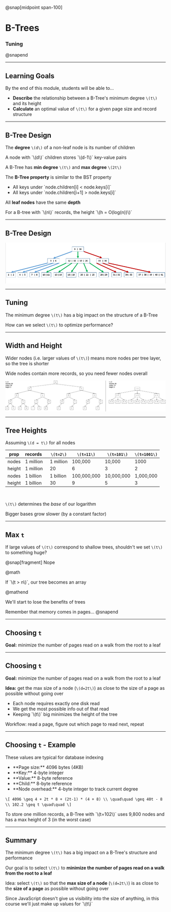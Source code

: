 @snap[midpoint span-100]

# B-Trees

### Tuning

@snapend

---

## Learning Goals

By the end of this module, students will be able to...

* **Describe** the relationship between a B-Tree's minimum degree `\(t\)` and its height
* **Calculate** an optimal value of `\(t\)` for a given page size and record structure

---

## B-Tree Design

The **degree** `\(d\)` of a non-leaf node is its number of children

<p class="small">A node with `\(d\)` children stores `\(d-1\)` key-value pairs</p>

A B-Tree has **min degree** `\(t\)` and **max degree** `\(2t\)`

The **B-Tree property** is similar to the BST property

<ul class="small">
<li>All keys under `node.children[i] < node.keys[i]`</li>
<li>All keys under `node.children[i+1] > node.keys[i]`</li>
</ul>

All **leaf nodes** have the same **depth**

<p class="small">For a B-tree with `\(n\)` records, the height `\(h = O(log(n))\)`</p>

---

## B-Tree Design

![](b-trees/images/btree-full.png)

---

## Tuning

The minimum degree `\(t\)` has a big impact on the structure of a B-Tree

How can we select `\(t\)` to optimize performance?

---

## Width and Height

Wider nodes (i.e. larger values of `\(t\)`) means more nodes per tree layer, so the tree is shorter

Wide nodes contain more records, so you need fewer nodes overall

![](b-trees/images/btree-degree-comparison.png)

---

## Tree Heights

Assuming `\(d = t\)` for all nodes

| prop | records&nbsp;&nbsp;&nbsp;   | `\(t=2\)` | `\(t=11\)`  | `\(t=101\)` | `\(t=1001\)` |
| -------- | --------- | --------------- | ----------- | ----------- | ------------ |
| nodes    | 1 million | 1 million       | 100,000     | 10,000      | 1000         |
| height   | 1 million | 20              | 6           | 3           | 2            |
| nodes    | 1 billion | 1 billion       | 100,000,000 | 10,000,000  | 1,000,000    |
| height   | 1 billion | 30              | 9           | 5           | 3            |

<br>

`\(t\)` determines the _base_ of our logarithm

<p class="small">Bigger bases grow slower (by a constant factor)</p>

---

## Max `t`

If large values of `\(t\)` correspond to shallow trees, shouldn't we set `\(t\)` to something huge?

@snap[fragment]
Nope

@math
<p>If `\(t > n\)`, our tree becomes an array</p>
@mathend

We'll start to lose the benefits of trees

Remember that memory comes in pages...
@snapend

---

## Choosing `t`

**Goal:** minimize the number of pages read on a walk from the root to a leaf

---

## Choosing `t`

**Goal:** minimize the number of pages read on a walk from the root to a leaf

**Idea:** get the max size of a node (`\(d=2t\)`) as close to the size of a page as possible without going over

<ul class="small">
<li>Each node requires exactly one disk read</li>
<li>We get the most possible info out of that read</li>
<li>Keeping `\(t\)` big minimizes the height of the tree</li>
</ul>

Workflow: read a page, figure out which page to read next, repeat

---

## Choosing `t` - Example

These values are typical for database indexing

<ul class="small">
<li>**Page size:** 4096 bytes (4KB)</li>
<li>**Key:** 4-byte integer</li>
<li>**Value:** 8-byte reference</li>
<li>**Child:** 8-byte reference</li>
<li>**Node overhead:** 4-byte integer to track current degree</li>
</ul>

`\[
4096 \geq 4 + 2t * 8 + (2t-1) * (4 + 8) \\
\quad\quad \geq 40t - 8 \\
102.2 \geq t \quad\quad
\]`

<p class="small">To store one million records, a B-Tree with `\(t=102\)` uses 9,800 nodes and has a max height of 3 (in the worst case)</p>

---

## Summary

The minimum degree `\(t\)` has a big impact on a B-Tree's structure and performance

Our goal is to select `\(t\)` to **minimize the number of pages read on a walk from the root to a leaf**

Idea: select `\(t\)` so that the **max size of a node** (`\(d=2t\)`) is as close to the **size of a page** as possible without going over

<p class="small">Since JavaScript doesn't give us visibility into the size of anything, in this course we'll just make up values for `\(t\)`</p>